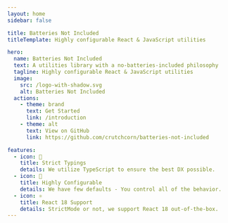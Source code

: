 ```yaml
---
layout: home
sidebar: false

title: Batteries Not Included
titleTemplate: Highly configurable React & JavaScript utilities

hero:
  name: Batteries Not Included
  text: A utilities library with a no-batteries-included philosophy
  tagline: Highly configurable React & JavaScript utilities
  image:
    src: /logo-with-shadow.svg
    alt: Batteries Not Included
  actions:
    - theme: brand
      text: Get Started
      link: /introduction
    - theme: alt
      text: View on GitHub
      link: https://github.com/crutchcorn/batteries-not-included

features:
  - icon: 📘
    title: Strict Typings
    details: We utilize TypeScript to ensure the best DX possible.
  - icon: 💫
    title: Highly Configurable
    details: We have few defaults - You control all of the behavior.
  - icon: ⚛️️
    title: React 18 Support
    details: StrictMode or not, we support React 18 out-of-the-box.
---
```

